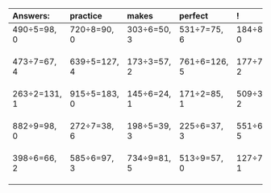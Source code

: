 | Answers: | practice | makes | perfect | ! |
| :--- | :--- | :--- | :--- | :--- |
| 490÷5=98, 0 | 720÷8=90, 0 | 303÷6=50, 3 | 531÷7=75, 6 | 184÷8=23, 0 | 
|   |   |   |   |   | 
|   |   |   |   |   | 
|   |   |   |   |   | 
| 473÷7=67, 4 | 639÷5=127, 4 | 173÷3=57, 2 | 761÷6=126, 5 | 177÷7=25, 2 | 
|   |   |   |   |   | 
|   |   |   |   |   | 
|   |   |   |   |   | 
| 263÷2=131, 1 | 915÷5=183, 0 | 145÷6=24, 1 | 171÷2=85, 1 | 509÷3=169, 2 | 
|   |   |   |   |   | 
|   |   |   |   |   | 
|   |   |   |   |   | 
| 882÷9=98, 0 | 272÷7=38, 6 | 198÷5=39, 3 | 225÷6=37, 3 | 551÷6=91, 5 | 
|   |   |   |   |   | 
|   |   |   |   |   | 
|   |   |   |   |   | 
| 398÷6=66, 2 | 585÷6=97, 3 | 734÷9=81, 5 | 513÷9=57, 0 | 127÷7=18, 1 | 
|   |   |   |   |   | 
|   |   |   |   |   | 
|   |   |   |   |   | 
